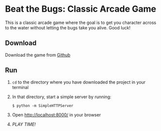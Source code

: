 # Beat the Bugs: Classic Arcade Game

This is a classic arcade game where the goal is to get you character across to the water without letting the bugs take you alive. Good luck!

## Download
    
Download the game from [Github](https://github.com/choncou/frontend-nanodegree-arcade-game)

## Run

1) `cd` to the directory where you have downloaded the project in your terminal

2) In that directory, start a simple server by running:
    ```
    $ python -m SimpleHTTPServer
    ```
3) Open [http://localhost:8000/](http://localhost:8000/) in your browser

4) _PLAY TIME!_